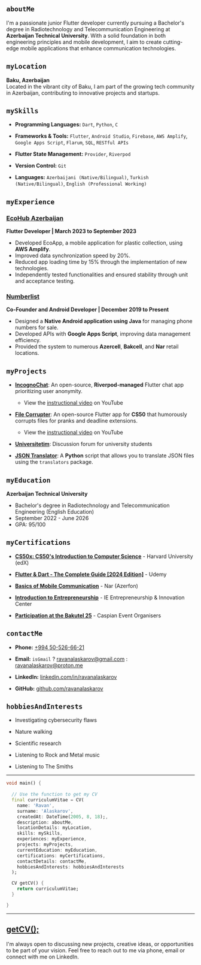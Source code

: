 ## `aboutMe`

I'm a passionate junior Flutter developer currently pursuing a Bachelor's degree in Radiotechnology and Telecommunication Engineering at **Azerbaijan Technical University**. With a solid foundation in both engineering principles and mobile development, I aim to create cutting-edge mobile applications that enhance communication technologies. 

## `myLocation`

**Baku, Azerbaijan**  
Located in the vibrant city of Baku, I am part of the growing tech community in Azerbaijan, contributing to innovative projects and startups.


## `mySkills`

- **Programming Languages:** `Dart`, `Python`, `C`

- **Frameworks & Tools:** `Flutter`, `Android Studio`, `Firebase`, `AWS Amplify`, `Google Apps Script`, `Flarum`, `SQL`, `RESTful APIs`

- **Flutter State Management:** `Provider`, `Riverpod`

- **Version Control:** `Git`

- **Languages:** `Azerbaijani (Native/Bilingual)`, `Turkish (Native/Bilingual)`, `English (Professional Working)`

## `myExperience`

### [EcoHub Azerbaijan](https://ecohub.az/aze/index)
**Flutter Developer | March 2023 to September 2023**
- Developed EcoApp, a mobile application for plastic collection, using **AWS Amplify**.
- Improved data synchronization speed by 20%.
- Reduced app loading time by 15% through the implementation of new technologies.
- Independently tested functionalities and ensured stability through unit and acceptance testing.


### [Numberlist](https://www.instagram.com/numberlist.az/)
**Co-Founder and Android Developer | December 2019 to
 Present**
- Designed a **Native Android application using Java** for managing phone numbers for sale.
- Developed APIs with **Google Apps Script**, improving data management efficiency.
- Provided the system to numerous **Azercell**, **Bakcell**, and **Nar** retail locations.


## `myProjects`

- **[IncognoChat](https://github.com/ravanalaskarov/incognochat)**: An open-source, **Riverpod-managed** Flutter chat app prioritizing user anonymity.
    - View the [instructional video](https://youtu.be/0Q108GtPCKk) on YouTube 

- **[File Corrupter](https://github.com/ravanalaskarov/flutter-file-corrupter)**: An open-source Flutter app for **CS50** that humorously corrupts files for pranks and deadline extensions.
    - View the [instructional video](https://youtu.be/96MtrtkdSoE) on YouTube 

- **[Universitetim](https://www.universitetim.com)**: Discussion forum for university students

- **[JSON Translator](https://github.com/ravanalaskarov/json-translator)**: A **Python** script that allows you to translate JSON files using the       `translators` package.




## `myEducation`

**Azerbaijan Technical University**
- Bachelor's degree in Radiotechnology and Telecommunication Engineering (English Education)
- September 2022 - June 2026
- GPA: 95/100

## `myCertifications`

- **[CS50x: CS50's Introduction to Computer Science](https://courses.edx.org/certificates/64e1dc3e6f354dd79c9ac075992e09eb)** - Harvard University (edX) 

- **[Flutter & Dart - The Complete Guide [2024 Edition]](https://www.udemy.com/certificate/UC-13d5adb5-e8e1-489a-9062-5d2c611a66a6/)** - Udemy

- **[Basics of Mobile Communication](assets/certificates/basics_of_mobile_communication.jpg)** - Nar (Azerfon)

- **[Introduction to Entrepreneurship](assets/certificates/introduction_to_entrepreneurship.png)** - IE Entrepreneurship & Innovation Center

- **[Participation at the Bakutel 25](assets/certificates/participation_at_the_bakutel_25.jpg)** - Caspian Event Organisers


## ```contactMe```

- **Phone:** [+994 50-526-66-21](tel:+994505266621)

- **Email:** `isGmail` ? [ravanalaskarov@gmail.com](mailto:ravanalaskarov@gmail.com) : [ravanalaskarov@proton.me](mailto:ravanalaskarov@proton.me)

- **LinkedIn:** [linkedin.com/in/ravanalaskarov](https://www.linkedin.com/in/ravanalaskarov)

- **GitHub:** [github.com/ravanalaskarov](https://www.github.com/ravanalaskarov)

## `hobbiesAndInterests`

- Investigating cybersecurity flaws

- Nature walking

- Scientific research

- Listening to Rock and Metal music

- Listening to The Smiths

---

```dart 
void main() {
  
  // Use the function to get my CV
  final curriculumVitae = CV(
    name: 'Ravan',
    surname: 'Alaskarov',
    createdAt: DateTime(2005, 8, 18);,
    description: aboutMe,
    locationDetails: myLocation,
    skills: mySkills,
    experiences: myExperience,
    projects: myProjects,
    currentEducation: myEducation,
    certifications: myCertifications,
    contactDetails: contactMe,
    hobbiesAndInterests: hobbiesAndInterests
  );

  CV getCV() {
    return curriculumVitae;
  }

}

```
---

## [getCV();](/assets/ravan_alaskarov_flutter_dev.pdf)

I'm always open to discussing new projects, creative ideas, or opportunities to be part of your vision. Feel free to reach out to me via phone, email or connect with me on LinkedIn.


